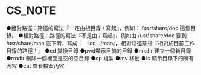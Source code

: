# CS_NOTE
●絕對路徑：路徑的寫法『一定由根目錄 / 寫起』，例如： /usr/share/doc 這個目錄。
●相對路徑：路徑的寫法『不是由 / 寫起』，例如由 /usr/share/doc 要到 /usr/share/man 底下時，寫成： 『cd ../man』，相對路徑意指『相對於目前工作目錄的路徑！』
●cd 變換目錄
●pwd顯示目前的目錄
●mkdir 建立一個新目錄
●rmdir 刪除一個裡面是空的空目錄
●cp 複製
●mv 移動
●ls 顯示目錄下的所有內容
●cat 查看檔案內容
